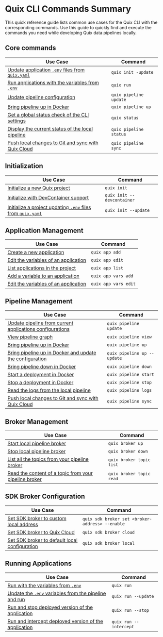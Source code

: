 # Quix CLI Commands Summary

This quick reference guide lists common use cases for the Quix CLI with the corresponding commands. Use this guide to quickly find and execute the commands you need while developing Quix data pipelines locally.

## Core commands

| Use Case                                                                           | Command                |
| ---------------------------------------------------------------------------------- | ---------------------- |
| [Update application `.env` files from `quix.yaml`](./Reference/init.md)            | `quix init -update`    |
| [Run applications with the variables from `.env`](./Reference/run.md)              | `quix run`             |
| [Update pipeline configuration](./Reference/pipeline/update.md)                    | `quix pipeline update` |
| [Bring pipeline up in Docker](./Reference/pipeline/up.md)                          | `quix pipeline up`     |
| [Get a global status check of the CLI settings](./Reference/status.md)             | `quix status`          |
| [Display the current status of the local pipeline](./Reference/pipeline/status.md) | `quix pipeline status` |
| [Push local changes to Git and sync with Quix Cloud](./Reference/pipeline/sync.md) | `quix pipeline sync`   |

## Initialization

| Use Case                                                                                | Command                    |
| --------------------------------------------------------------------------------------- | -------------------------- |
| [Initialize a new Quix project](./Reference/init.md)                                    | `quix init`                |
| [Initialize with DevContainer support](./Reference/init.md)                             | `quix init --devcontainer` |
| [Initialize a project updating `.env` files from `quix.yaml`](./Reference/init.md)      | `quix init --update`       |

## Application Management

| Use Case                                                                           | Command              |
| ---------------------------------------------------------------------------------- | -------------------- |
| [Create a new application](./Reference/applications/create.md)                     | `quix app add`       |
| [Edit the variables of an application](./Reference/applications/edit.md)           | `quix app edit`      |
| [List applications in the project](./Reference/applications/list.md)               | `quix app list`      |
| [Add a variable to an application](./Reference/applications/variables/create.md)   | `quix app vars add`  |
| [Edit the variables of an application](./Reference/applications/variables/edit.md) | `quix app vars edit` |

## Pipeline Management

| Use Case                                                                                   | Command                     |
| ------------------------------------------------------------------------------------------ | --------------------------- |
| [Update pipeline from current applications configurations](./Reference/pipeline/update.md) | `quix pipeline update`      |
| [View pipeline graph](./Reference/pipeline/view.md)                                        | `quix pipeline view`        |
| [Bring pipeline up in Docker](./Reference/pipeline/up.md)                                  | `quix pipeline up`          |
| [Bring pipeline up in Docker and update the configuration](./Reference/pipeline/up.md)     | `quix pipeline up --update` |
| [Bring pipeline down in Docker](./Reference/pipeline/down.md)                              | `quix pipeline down`        |
| [Start a deployment in Docker](./Reference/pipeline/start.md)                              | `quix pipeline start`       |
| [Stop a deployment in Docker](./Reference/pipeline/stop.md)                                | `quix pipeline stop`        |
| [Read the logs from the local pipeline](./Reference/pipeline/logs.md)                      | `quix pipeline logs`        |
| [Push local changes to Git and sync with Quix Cloud](./Reference/pipeline/sync.md)         | `quix pipeline sync`        |

## Broker Management

| Use Case                                                                       | Command                  |
| ------------------------------------------------------------------------------ | ------------------------ |
| [Start local pipeline broker](./Reference/sdk/broker/up.md)                    | `quix broker up`         |
| [Stop local pipeline broker](./Reference/sdk/broker/down.md)                   | `quix broker down`       |
| [List all the topics from your pipeline broker](./Reference/broker.md)         | `quix broker topic list` |
| [Read the content of a topic from your pipeline broker](./Reference/broker.md) | `quix broker topic read` |

## SDK Broker Configuration

| Use Case                                                                         | Command                                         |
| -------------------------------------------------------------------------------- | ----------------------------------------------- |
| [Set SDK broker to custom local address](./Reference/sdk/broker/set.md)          | `quix sdk broker set <broker-address> --enable` |
| [Set SDK broker to Quix Cloud](./Reference/sdk/broker/cloud.md)                  | `quix sdk broker cloud`                         |
| [Set SDK broker to default local configuration](./Reference/sdk/broker/local.md) | `quix sdk broker local`                         |

## Running Applications

| Use Case                                                                     | Command                |
| ---------------------------------------------------------------------------- | ---------------------- |
| [Run with the variables from `.env`](./Reference/run.md)                     | `quix run`             |
| [Update the `.env` variables from the pipeline and run](./Reference/run.md)  | `quix run --update`    |
| [Run and stop deployed version of the application](./Reference/run.md)       | `quix run --stop`      |
| [Run and intercept deployed version of the application](./Reference/run.md)  | `quix run --intercept` |